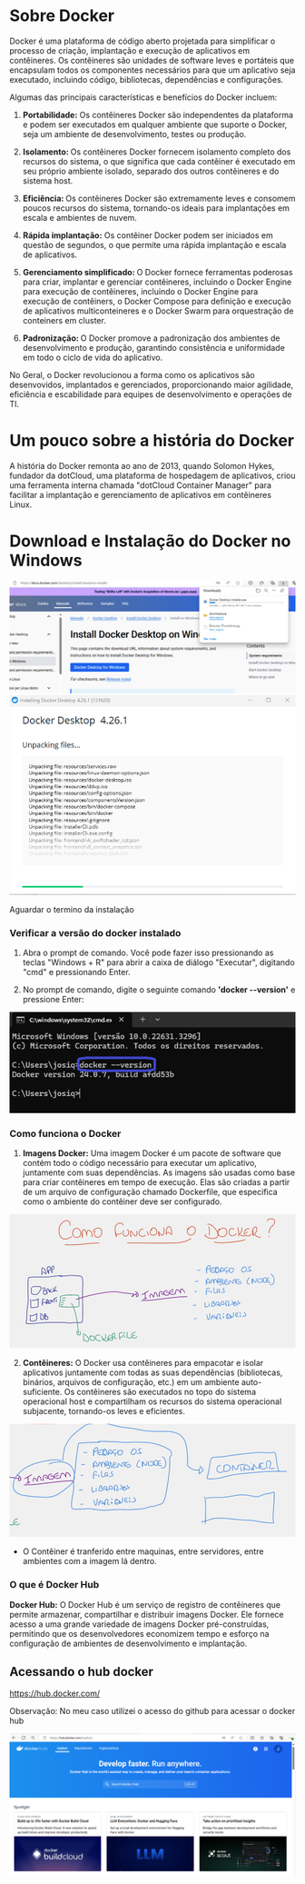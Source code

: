 # Sobre Docker

Docker é uma plataforma de código aberto projetada para simplificar o processo de criação, implantação e execução de aplicativos em contêineres. 
Os contêineres são unidades de software leves e portáteis que encapsulam todos os componentes necessários para que um aplicativo seja executado,
incluindo código, bibliotecas, dependências e configurações.

Algumas das principais características e benefícios do Docker incluem:

1. <b> Portabilidade:</b> Os contêineres Docker são independentes da plataforma e podem ser executados em qualquer ambiente que suporte o Docker, seja um ambiente
   de desenvolvimento, testes ou produção.

2. <b> Isolamento: </b> Os contêineres Docker fornecem isolamento completo dos recursos do sistema, o que significa que cada contêiner é executado em seu próprio
   ambiente isolado, separado dos outros contêineres e do sistema host.

3. <b> Eficiência: </b> Os contêineres Docker são extremamente leves e consomem poucos recursos do sistema, tornando-os ideais para implantações em escala e ambientes
   de nuvem.

4. <b> Rápida implantação:</b> Os contêiner Docker podem ser iniciados em questão de segundos, o que permite uma rápida implantação e escala de aplicativos.

5. <b> Gerenciamento simplificado: </b> O Docker fornece ferramentas poderosas para criar, implantar e gerenciar contêineres, incluindo o Docker Engine para execução
   de contêineres, incluindo o Docker Engine para execução de contêiners, o Docker Compose para definição e execução de aplicativos multiconteineres e o Docker Swarm para orquestração de conteiners em cluster.

6. <b> Padronização: </b> O Docker promove a padronização dos ambientes de desenvolvimento e produção, garantindo consistência e uniformidade em todo o ciclo de vida do aplicativo.

No Geral, o Docker revolucionou a forma como os aplicativos são desenvovidos, implantados e gerenciados, proporcionando maior agilidade, eficiência e escabilidade para
equipes de desenvolvimento e operações de TI.

# Um pouco sobre a história do Docker

A história do Docker remonta ao ano de 2013, quando Solomon Hykes, fundador da dotCloud, uma plataforma de hospedagem de aplicativos, criou uma ferramenta interna chamada "dotCloud Container Manager" para facilitar a implantação e gerenciamento de aplicativos em contêineres Linux.

# Download e Instalação do Docker no Windows

<img src="https://github.com/JosiTubaroski/Airflow_Preparar_Ambiente/blob/main/img/Docker_Windows.png">

<img src="https://github.com/JosiTubaroski/Airflow_Preparar_Ambiente/blob/main/img/Instalando_Docker.png">

Aguardar o termino da instalação

### Verificar a versão do docker instalado

1) Abra o prompt de comando. Você pode fazer isso pressionando as teclas "Windows + R" para abrir a caixa de diálogo "Executar", digitando "cmd" e pressionando Enter.

2) No prompt de comando, digite o seguinte comando <b>'docker --version'</b> e pressione Enter:

<img src="https://github.com/JosiTubaroski/Docker/blob/main/img/01_Verificar_VersaoDocker.png">

### Como funciona o Docker

1) <b>Imagens Docker:</b> Uma imagem Docker é um pacote de software que contém todo o código necessário para executar um aplicativo, juntamente com suas dependências. As imagens são usadas como base para criar contêineres em tempo de execução. Elas são criadas a partir de um arquivo de configuração chamado Dockerfile, que especifica como o ambiente do contêiner deve ser configurado.

<img src="https://github.com/JosiTubaroski/Docker/blob/main/img/02_Como_Funciona_Docker.png">

2) <b>Contêineres:</b> O Docker usa contêineres para empacotar e isolar aplicativos juntamente com todas as suas dependências (bibliotecas, binários, arquivos de configuração, etc.) em um ambiente auto-suficiente. Os contêineres são executados no topo do sistema operacional host e compartilham os recursos do sistema operacional subjacente, tornando-os leves e eficientes.

<img src="https://github.com/JosiTubaroski/Docker/blob/main/img/03_Container_Apartir_Imagem.png">

- O Contêiner é tranferido entre maquinas, entre servidores, entre ambientes com a imagem lá dentro.

### O que é Docker Hub
   
<b>Docker Hub:</b> O Docker Hub é um serviço de registro de contêineres que permite armazenar, compartilhar e distribuir imagens Docker. Ele fornece acesso a uma grande variedade de imagens Docker pré-construídas, permitindo que os desenvolvedores economizem tempo e esforço na configuração de ambientes de desenvolvimento e implantação.

## Acessando o hub docker

https://hub.docker.com/

Observação: No meu caso utilizei o acesso do github para acessar o docker hub

<img src="https://github.com/JosiTubaroski/Docker/blob/main/img/04_Hub_Docker.png">






